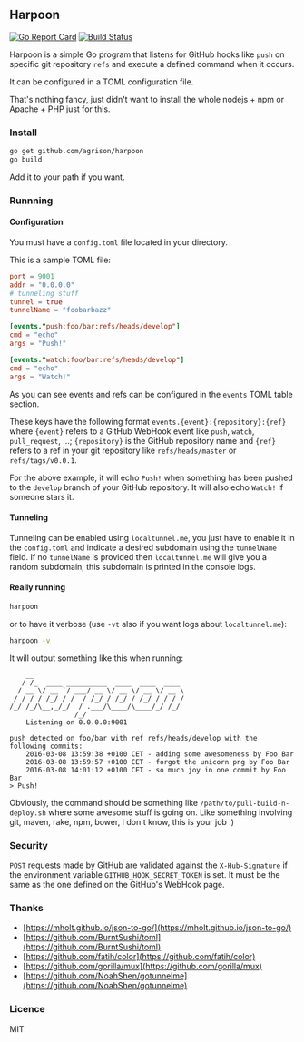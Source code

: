 ## Harpoon

[![Go Report Card](https://goreportcard.com/badge/github.com/agrison/harpoon)][goreportcard]
[![Build Status](https://travis-ci.org/agrison/harpoon.svg?branch=master)](https://travis-ci.org/agrison/harpoon)

[goreportcard]: https://goreportcard.com/report/github.com/agrison/harpoon

Harpoon is a simple Go program that listens for GitHub hooks like `push` on specific git repository `refs` and execute
a defined command when it occurs.

It can be configured in a TOML configuration file.

That's nothing fancy, just didn't want to install the whole nodejs + npm or Apache + PHP just for this.

### Install

```sh
go get github.com/agrison/harpoon
go build
```

Add it to your path if you want.

### Runnning

#### Configuration

You must have a `config.toml` file located in your directory.

This is a sample TOML file:

```toml
port = 9001
addr = "0.0.0.0"
# tunneling stuff
tunnel = true
tunnelName = "foobarbazz"

[events."push:foo/bar:refs/heads/develop"]
cmd = "echo"
args = "Push!"

[events."watch:foo/bar:refs/heads/develop"]
cmd = "echo"
args = "Watch!"
```

As you can see events and refs can be configured in the `events` TOML table section.

These keys have the following format `events.{event}:{repository}:{ref}` where `{event}` refers to a GitHub WebHook event
like `push`, `watch`, `pull_request`, ...; `{repository}` is the GitHub repository name and `{ref}` refers to a ref in your git repository like `refs/heads/master` or `refs/tags/v0.0.1`.

For the above example, it will echo `Push!` when something has been pushed to the `develop` branch of your GitHub repository. 
It will also echo `Watch!` if someone stars it.

#### Tunneling

Tunneling can be enabled using `localtunnel.me`, you just have to enable it in the `config.toml` and indicate a desired subdomain using the `tunnelName` field.
If no `tunnelName` is provided then `localtunnel.me` will give you a random subdomain, this subdomain is printed in the console logs.

#### Really running

```sh
harpoon
```

or to have it verbose (use `-vt` also if you want logs about `localtunnel.me`):
```sh
harpoon -v
```

It will output something like this when running:
```
    __
   / /_  ____ __________  ____  ____  ____
  / __ \/ __ `/ ___/ __ \/ __ \/ __ \/ __ \
 / / / / /_/ / /  / /_/ / /_/ / /_/ / / / /
/_/ /_/\__,_/_/  / .___/\____/\____/_/ /_/
                /_/
	Listening on 0.0.0.0:9001
    
push detected on foo/bar with ref refs/heads/develop with the following commits:
	2016-03-08 13:59:38 +0100 CET - adding some awesomeness by Foo Bar
	2016-03-08 13:59:57 +0100 CET - forgot the unicorn png by Foo Bar
	2016-03-08 14:01:12 +0100 CET - so much joy in one commit by Foo Bar
> Push!
```


Obviously, the command should be something like `/path/to/pull-build-n-deploy.sh` where some awesome stuff is going on. 
Like something involving git, maven, rake, npm, bower, I don't know, this is your job :)

### Security

`POST` requests made by GitHub are validated against the `X-Hub-Signature` if the environment variable `GITHUB_HOOK_SECRET_TOKEN` is set.
It must be the same as the one defined on the GitHub's WebHook page.

### Thanks

- [https://mholt.github.io/json-to-go/](https://mholt.github.io/json-to-go/)
- [https://github.com/BurntSushi/toml](https://github.com/BurntSushi/toml)
- [https://github.com/fatih/color](https://github.com/fatih/color)
- [https://github.com/gorilla/mux](https://github.com/gorilla/mux)
- [https://github.com/NoahShen/gotunnelme](https://github.com/NoahShen/gotunnelme)

### Licence
MIT
